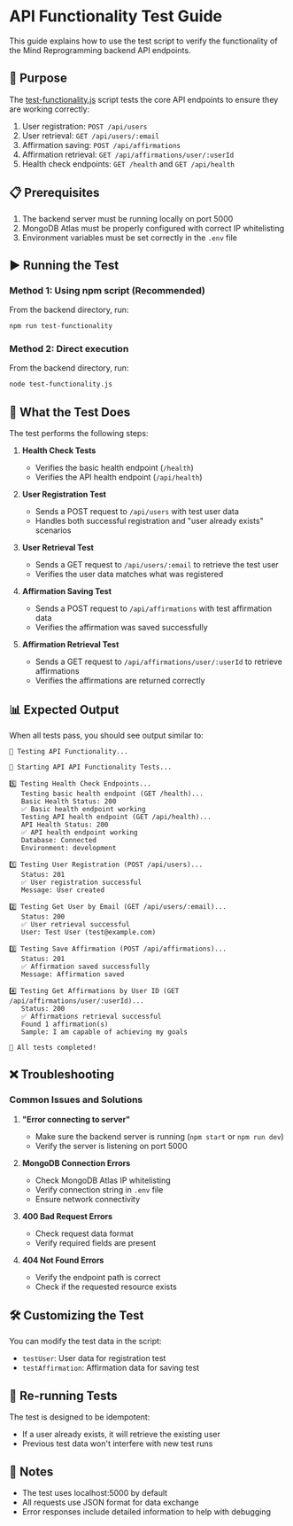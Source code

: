 # API Functionality Test Guide

This guide explains how to use the test script to verify the functionality of the Mind Reprogramming backend API endpoints.

## 🎯 Purpose

The [test-functionality.js](file:///c%3A/a_aia/ios/SubscriptionApp/MindReprogrammingProject/backend/test-functionality.js) script tests the core API endpoints to ensure they are working correctly:

1. User registration: `POST /api/users`
2. User retrieval: `GET /api/users/:email`
3. Affirmation saving: `POST /api/affirmations`
4. Affirmation retrieval: `GET /api/affirmations/user/:userId`
5. Health check endpoints: `GET /health` and `GET /api/health`

## 📋 Prerequisites

1. The backend server must be running locally on port 5000
2. MongoDB Atlas must be properly configured with correct IP whitelisting
3. Environment variables must be set correctly in the `.env` file

## ▶️ Running the Test

### Method 1: Using npm script (Recommended)

From the backend directory, run:
```bash
npm run test-functionality
```

### Method 2: Direct execution

From the backend directory, run:
```bash
node test-functionality.js
```

## 🧪 What the Test Does

The test performs the following steps:

1. **Health Check Tests**
   - Verifies the basic health endpoint (`/health`)
   - Verifies the API health endpoint (`/api/health`)

2. **User Registration Test**
   - Sends a POST request to `/api/users` with test user data
   - Handles both successful registration and "user already exists" scenarios

3. **User Retrieval Test**
   - Sends a GET request to `/api/users/:email` to retrieve the test user
   - Verifies the user data matches what was registered

4. **Affirmation Saving Test**
   - Sends a POST request to `/api/affirmations` with test affirmation data
   - Verifies the affirmation was saved successfully

5. **Affirmation Retrieval Test**
   - Sends a GET request to `/api/affirmations/user/:userId` to retrieve affirmations
   - Verifies the affirmations are returned correctly

## 📊 Expected Output

When all tests pass, you should see output similar to:
```
🧪 Testing API Functionality...

🚀 Starting API API Functionality Tests...

5️⃣ Testing Health Check Endpoints...
   Testing basic health endpoint (GET /health)...
   Basic Health Status: 200
   ✅ Basic health endpoint working
   Testing API health endpoint (GET /api/health)...
   API Health Status: 200
   ✅ API health endpoint working
   Database: Connected
   Environment: development

1️⃣ Testing User Registration (POST /api/users)...
   Status: 201
   ✅ User registration successful
   Message: User created

2️⃣ Testing Get User by Email (GET /api/users/:email)...
   Status: 200
   ✅ User retrieval successful
   User: Test User (test@example.com)

3️⃣ Testing Save Affirmation (POST /api/affirmations)...
   Status: 201
   ✅ Affirmation saved successfully
   Message: Affirmation saved

4️⃣ Testing Get Affirmations by User ID (GET /api/affirmations/user/:userId)...
   Status: 200
   ✅ Affirmations retrieval successful
   Found 1 affirmation(s)
   Sample: I am capable of achieving my goals

🎉 All tests completed!
```

## ❌ Troubleshooting

### Common Issues and Solutions

1. **"Error connecting to server"**
   - Make sure the backend server is running (`npm start` or `npm run dev`)
   - Verify the server is listening on port 5000

2. **MongoDB Connection Errors**
   - Check MongoDB Atlas IP whitelisting
   - Verify connection string in `.env` file
   - Ensure network connectivity

3. **400 Bad Request Errors**
   - Check request data format
   - Verify required fields are present

4. **404 Not Found Errors**
   - Verify the endpoint path is correct
   - Check if the requested resource exists

## 🛠️ Customizing the Test

You can modify the test data in the script:
- `testUser`: User data for registration test
- `testAffirmation`: Affirmation data for saving test

## 🔄 Re-running Tests

The test is designed to be idempotent:
- If a user already exists, it will retrieve the existing user
- Previous test data won't interfere with new test runs

## 📝 Notes

- The test uses localhost:5000 by default
- All requests use JSON format for data exchange
- Error responses include detailed information to help with debugging